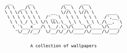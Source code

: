 <div align="center">
<pre>
 __      __            ___    ___             
/\ \  __/\ \          /\_ \  /\_ \            
\ \ \/\ \ \ \     __  \//\ \ \//\ \     ____  
 \ \ \ \ \ \ \  /'__`\  \ \ \  \ \ \   /',__\ 
  \ \ \_/ \_\ \/\ \L\.\_ \_\ \_ \_\ \_/\__, `\
   \ `\___x___/\ \__/.\_\/\____\/\____\/\____/
    '\/__//__/  \/__/\/_/\/____/\/____/\/___/ 
<br>
A collection of wallpapers
</pre>
</div>